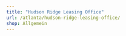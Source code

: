 ```yaml
---
title: "Hudson Ridge Leasing Office"
url: /atlanta/hudson-ridge-leasing-office/
shop: Allgemein
---
```

